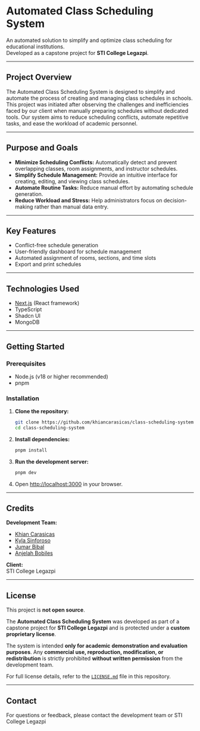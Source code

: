 # Automated Class Scheduling System

An automated solution to simplify and optimize class scheduling for educational institutions.  
Developed as a capstone project for **STI College Legazpi**.

---

## Project Overview

The Automated Class Scheduling System is designed to simplify and automate the process of creating and managing class schedules in schools. This project was initiated after observing the challenges and inefficiencies faced by our client when manually preparing schedules without dedicated tools. Our system aims to reduce scheduling conflicts, automate repetitive tasks, and ease the workload of academic personnel.

---

## Purpose and Goals

- **Minimize Scheduling Conflicts:** Automatically detect and prevent overlapping classes, room assignments, and instructor schedules.
- **Simplify Schedule Management:** Provide an intuitive interface for creating, editing, and viewing class schedules.
- **Automate Routine Tasks:** Reduce manual effort by automating schedule generation.
- **Reduce Workload and Stress:** Help administrators focus on decision-making rather than manual data entry.

---

## Key Features

- Conflict-free schedule generation
- User-friendly dashboard for schedule management
- Automated assignment of rooms, sections, and time slots
- Export and print schedules

---

## Technologies Used

- [Next.js](https://nextjs.org) (React framework)
- TypeScript
- Shadcn UI
- MongoDB

---

## Getting Started

### Prerequisites

- Node.js (v18 or higher recommended)
- pnpm

### Installation

1. **Clone the repository:**
   ```bash
   git clone https://github.com/khiancarasicas/class-scheduling-system.git
   cd class-scheduling-system
   ```

2. **Install dependencies:**
   ```bash
   pnpm install
   ```

3. **Run the development server:**
   ```bash
   pnpm dev
   ```

4. Open [http://localhost:3000](http://localhost:3000) in your browser.

---

## Credits

**Development Team:**  
- [Khian Carasicas](mailto:khiancarasicas@gmail.com)
- [Kyla Sinforoso](mailto:kayesinforoso@gmail.com)
- [Jumar Bibal](mailto:bibaljums@gmail.com)
- [Anjelah Bobiles](mailto:anjelahbobiles@gmail.com)

**Client:**  
STI College Legazpi

---

## License

This project is **not open source**.

The **Automated Class Scheduling System** was developed as part of a capstone project for **STI College Legazpi** and is protected under a **custom proprietary license**.

The system is intended **only for academic demonstration and evaluation purposes**.
Any **commercial use, reproduction, modification, or redistribution** is strictly prohibited **without written permission** from the development team.

For full license details, refer to the [`LICENSE.md`](./LICENSE.md) file in this repository.

---

## Contact

For questions or feedback, please contact the development team or STI College Legazpi
